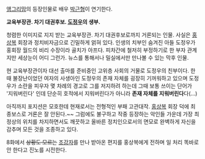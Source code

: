 [앵그리맘](%EC%95%B5%EA%B7%B8%EB%A6%AC%EB%A7%98.md)의 등장인물로 배우
[박근형](%EB%B0%95%EA%B7%BC%ED%98%95.md)이 연기한다.

**교육부장관. 차기 대권후보. [도정우](%EB%8F%84%EC%A0%95%EC%9A%B0.md)의 생부.**

청렴한 이미지로 지지 받는 교육부장관. 차기 대권후보로까지 거론되는 인물. 사실은
[홍상복](%ED%99%8D%EC%83%81%EB%B3%B5.md) 회장과 정치비자금으로 긴밀하게 얽혀 있다. 인생의 치부인 숨겨진
아들 도정우가 홍회장 월드의 비리 수장이라 골치가 아프다. 피차간에 철저히 부정하기로 한 부자 관계지만 세상눈이 어디 그런가. 뉴스를
통해서나 밀실에서만 만나볼 수 있는 막후 인물.

현 교육부장관이자 대선 출마를 준비중인 고위층 사회의 거물로 도정우의 친부이다. 한때 불장난이었던 여자의 사생아인 도정우의 존재 자체를
굉장히 기꺼워하고 있으며 도정우가 소란을 피우자 몇 차례의 경고로 그를 저지하려 하는데 그때 보통 쓰이는 단어가 '지워버린다' 인데 단순히
호적에서 지워버린다가 아니라 **존재 자체를 지워버린다**다(...)

아직까지 포지션은 모호한데 현재로서는 전형적인 부패 고관대작. [홍상복](%ED%99%8D%EC%83%81%EB%B3%B5.md) 회장
덕에 최종보스로 거론은 잘 안된다.~~ 그럼에도 불구하고 작중 등장하는 악인들 가운데 가장 최정상의 위치를 차지하면서도 깨끗하고 올바른
정치인으로서의 면모로 완벽하게 자신을 감추며 모든 것을 조종하고 있다.

8화에서 <del>상황도 모르는</del> [조강자](%EC%A1%B0%EA%B0%95%EC%9E%90.md)를 만나 받아온 편지를
홍상복에게 전하며 일 처리 똑바로 안 한다고 진노를 시전한다.

